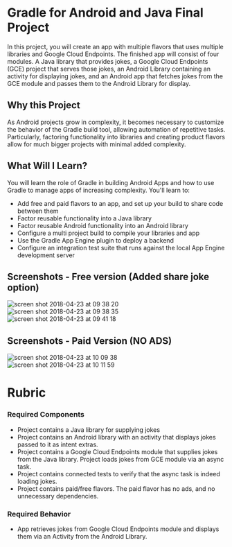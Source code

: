 # Gradle for Android and Java Final Project

In this project, you will create an app with multiple flavors that uses
multiple libraries and Google Cloud Endpoints. The finished app will consist
of four modules. A Java library that provides jokes, a Google Cloud Endpoints
(GCE) project that serves those jokes, an Android Library containing an
activity for displaying jokes, and an Android app that fetches jokes from the
GCE module and passes them to the Android Library for display.

## Why this Project

As Android projects grow in complexity, it becomes necessary to customize the
behavior of the Gradle build tool, allowing automation of repetitive tasks.
Particularly, factoring functionality into libraries and creating product
flavors allow for much bigger projects with minimal added complexity.

## What Will I Learn?

You will learn the role of Gradle in building Android Apps and how to use
Gradle to manage apps of increasing complexity. You'll learn to:

* Add free and paid flavors to an app, and set up your build to share code between them
* Factor reusable functionality into a Java library
* Factor reusable Android functionality into an Android library
* Configure a multi project build to compile your libraries and app
* Use the Gradle App Engine plugin to deploy a backend
* Configure an integration test suite that runs against the local App Engine development server



## Screenshots - Free version (Added share joke option)

![screen shot 2018-04-23 at 09 38 20](https://user-images.githubusercontent.com/33655422/39115888-eb418f88-46da-11e8-8017-db1186864c45.png)
![screen shot 2018-04-23 at 09 38 35](https://user-images.githubusercontent.com/33655422/39115889-eb5c050c-46da-11e8-96fb-69f8a40b0e2d.png)
![screen shot 2018-04-23 at 09 41 18](https://user-images.githubusercontent.com/33655422/39115891-eb77302a-46da-11e8-9728-2d0f55c30c5d.png)

## Screenshots - Paid Version (NO ADS)

![screen shot 2018-04-23 at 10 09 38](https://user-images.githubusercontent.com/33655422/39117458-cc2b5e22-46de-11e8-8631-4dd8350c1293.png)
![screen shot 2018-04-23 at 10 11 59](https://user-images.githubusercontent.com/33655422/39117460-cc910fce-46de-11e8-9ef5-4eedeb3966ab.png)


# Rubric

### Required Components

* Project contains a Java library for supplying jokes
* Project contains an Android library with an activity that displays jokes passed to it as intent extras.
* Project contains a Google Cloud Endpoints module that supplies jokes from the Java library. Project loads jokes from GCE module via an async task.
* Project contains connected tests to verify that the async task is indeed loading jokes.
* Project contains paid/free flavors. The paid flavor has no ads, and no unnecessary dependencies.

### Required Behavior

* App retrieves jokes from Google Cloud Endpoints module and displays them via an Activity from the Android Library.

